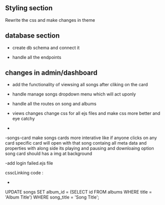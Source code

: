 Styling section 
-
Rewrite the css and make changes in theme

database section
-
- create db schema and connect it

- handle all the endpoints

changes in admin/dashboard
-
- add the functionality of viewsing all songs after cliking on the card
- handle manage songs dropdown menu which will act uponly
- handle all the routes on song and albums


- views changes
change css for all ejs files and make css more better and eye catchy
-

-songs-card
make songs cards more interative like if anyone clicks on any card specific card will open with that song containg all meta data and properties with along side its playing and pausing and downloaing option
song card should has a img at background 

-add login failed.ejs file 



<!-- notes -->

csscLinking code : <link rel="stylesheet" href="/styles/admin/dashboard.css"> 

-

UPDATE songs
SET album_id = (SELECT id FROM albums WHERE title = 'Album Title')
WHERE song_title = 'Song Title';
